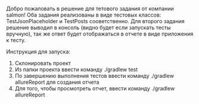Добро пожаловать в решение для тетового задания от компании salmon!
Оба задания реализованы в виде тестовых классов: TestJsonPlaceholder и TestPosts сооветственно. 
Для второго задания решение выводил в консоль (видно будет если запускать тесты вручную), так же ответ будет отображаться в отчете в виде приложения к тесту.

Инструкция для запуска:
1. Склонировать проект
2. Из папки проекта ввести команду ./gradlew test
3. По завершению выполнения тестов ввести команду ./gradlew allureReport для создания отчета
4. Для того, чтобы просмотреть отчет, ввести команду ./gradlew allureReport
